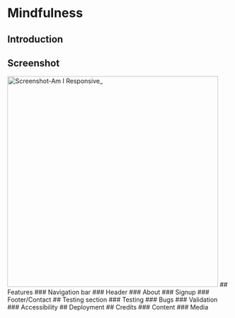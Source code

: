 # Mindfulness
## Introduction
## Screenshot
<img width="476" alt="Screenshot-Am I Responsive_" src="https://github.com/InglisSofia/mindfulness/assets/143741255/0ede795e-07aa-4f18-9eda-ec6a45333156">
## Features
### Navigation bar
### Header
### About
### Signup
### Footer/Contact
## Testing section
### Testing
### Bugs
### Validation
### Accessibility
## Deployment
## Credits
### Content
### Media
